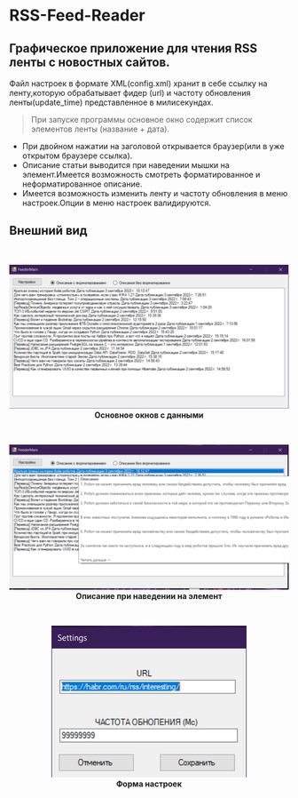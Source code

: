 # RSS-Feed-Reader
## Графическое приложение для чтения RSS ленты с новостных сайтов.

Файл настроек в формате XML(config.xml) хранит в себе ссылку на ленту,которую обрабатывает фидер (url) и частоту обновления ленты(update_time) 
представленное в милисекундах.


>При запуске программы основное окно содержит список элементов ленты (название + дата).<br>
- При двойном нажатии на заголовой открывается браузер(или в уже открытом браузере ссылка).<br>
- Описание статьи выводится при наведении мышки на элемент.Имеется возможность смотреть форматированное и неформатированное описание.
 - Имеется возможность изменить ленту и частоту обновления в меню настроек.Опции в меню настроек валидируются.

 ## Внешний вид
<br>
<p align="center">
  <img src="pic/1.PNG" alt="Основное окно">
    <br><strong>Основное окнов с данными</strong>
</p>


<br>
<p align="center">
  <img src="pic/2.PNG" alt="Основное окно/описание">
  <br><strong>Описание при наведении на элемент</strong>
</p>

<br>
<p align="center">
  <img src="pic/3.PNG" alt="найстроки">
<br><strong>Форма настроек </strong>
</p>

